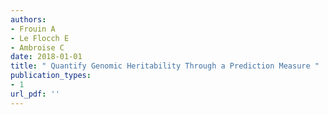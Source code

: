 ```yaml
---
authors: 
- Frouin A 
- Le Flocch E 
- Ambroise C 
date: 2018-01-01
title: " Quantify Genomic Heritability Through a Prediction Measure "
publication_types:
- 1
url_pdf: ''
---
```

